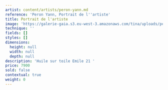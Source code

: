 ```yaml
---
artist: content/artists/peron-yann.md
reference: 'Peron Yann, Portrait de l''artiste'
title: Portrait de l'artiste
image: 'https://galerie-gaia.s3.eu-west-3.amazonaws.com/tina/uploads/peron-yann/galerie-gaia-emile21 avec yann-peron.jpeg'
technique: ''
fields: []
styles: []
dimensions:
  height: null
  width: null
  depth: null
description: 'Huile sur toile Emile 21 '
price: 7900
sold: false
contextual: true
weight: 0
---
```


